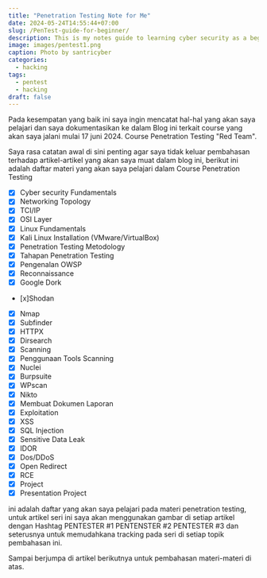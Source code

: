 ```yaml
---
title: "Penetration Testing Note for Me"
date: 2024-05-24T14:55:44+07:00
slug: /PenTest-guide-for-beginner/
description: This is my notes guide to learning cyber security as a beginner
image: images/pentest1.png
caption: Photo by santricyber
categories:
  - hacking
tags:
  - pentest
  - hacking
draft: false
---
```


Pada kesempatan yang baik ini saya ingin mencatat hal-hal yang akan saya pelajari dan saya dokumentasikan ke dalam Blog ini terkait course yang akan saya jalani mulai 17 juni 2024. Course Penetration Testing "Red Team".

Saya rasa catatan awal di sini penting agar saya tidak keluar pembahasan terhadap artikel-artikel yang akan saya muat dalam blog ini, berikut ini adalah daftar materi yang akan saya pelajari dalam Course Penetration Testing

- [x] Cyber security Fundamentals                    
- [x] Networking Topology                              
- [x] TCI/IP
- [x] OSI Layer
- [x] Linux Fundamentals
- [x] Kali Linux Installation (VMware/VirtualBox)
- [x] Penetration Testing Metodology
- [x] Tahapan Penetration Testing 
- [x] Pengenalan OWSP
- [x] Reconnaissance
- [x] Google Dork
- [x]Shodan
- [x] Nmap
- [x] Subfinder
- [x] HTTPX
- [x] Dirsearch
- [x] Scanning
- [x] Penggunaan Tools Scanning
- [x] Nuclei
- [x] Burpsuite
- [x] WPscan
- [x] Nikto
- [x] Membuat Dokumen Laporan
- [x] Exploitation
- [x] XSS
- [x] SQL Injection
- [x] Sensitive Data Leak
- [x] IDOR
- [x] Dos/DDoS
- [x] Open Redirect
- [x] RCE
- [x] Project
- [x] Presentation Project

ini adalah daftar yang akan saya pelajari pada materi penetration testing, untuk artikel seri ini saya akan menggunakan gambar di setiap artikel dengan Hashtag PENTESTER #1 PENTENSTER #2 PENTESTER #3 dan seterusnya untuk memudahkana tracking pada seri di setiap topik pembahasan ini.

Sampai berjumpa di artikel berikutnya untuk pembahasan materi-materi di atas.

